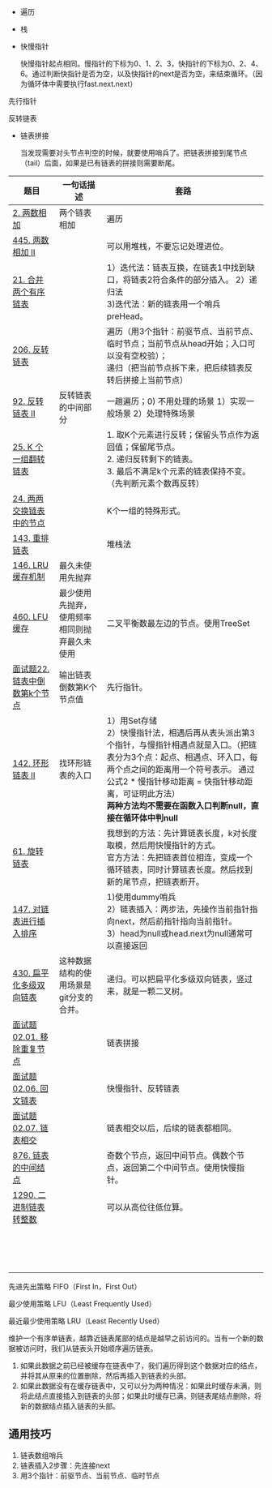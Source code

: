 - 遍历


- 栈

- 快慢指针

  快慢指针起点相同。慢指针的下标为0、1、2、3，快指针的下标为0、2、4、6。通过判断快指针是否为空，以及快指针的next是否为空，来结束循环。（因为循环体中需要执行fast.next.next）

先行指针

反转链表

- 链表拼接

  当发现需要对头节点判空的时候，就要使用哨兵了。把链表拼接到尾节点（tail）后面，如果是已有链表的拼接则需要断尾。



| 题目                                                         | 一句话描述                                   | 套路                                                         |
| ------------------------------------------------------------ | -------------------------------------------- | ------------------------------------------------------------ |
| [2. 两数相加](https://leetcode-cn.com/problems/add-two-numbers/) | 两个链表相加                                 | 遍历                                                         |
| [445. 两数相加 II](https://leetcode-cn.com/problems/add-two-numbers-ii/) |                                              | 可以用堆栈，不要忘记处理进位。                               |
| [21. 合并两个有序链表](https://leetcode-cn.com/problems/merge-two-sorted-lists/) |                                              | 1）迭代法：链表互换，在链表1中找到缺口，将链表2符合条件的部分插入。 2）递归法<br/>3)迭代法：新的链表用一个哨兵preHead。 |
| [206. 反转链表](https://leetcode-cn.com/problems/reverse-linked-list/) |                                              | 遍历（用3个指针：前驱节点、当前节点、临时节点；当前节点从head开始；入口可以没有空校验）；<br/>递归（把当前节点拆下来，把后续链表反转后拼接上当前节点） |
| [92. 反转链表 II](https://leetcode-cn.com/problems/reverse-linked-list-ii/) | 反转链表的中间部分                           | 一趟遍历；0) 不用处理的场景 1）实现一般场景 2）处理特殊场景  |
| [25. K 个一组翻转链表](https://leetcode-cn.com/problems/reverse-nodes-in-k-group/) |                                              | 1. 取K个元素进行反转；保留头节点作为返回值；保留尾节点。<br/>2. 递归反转剩下的链表。<br/>3. 最后不满足k个元素的链表保持不变。（先判断元素个数再反转） |
| [24. 两两交换链表中的节点](https://leetcode-cn.com/problems/swap-nodes-in-pairs/) |                                              | K个一组的特殊形式。                                          |
| [143. 重排链表](https://leetcode-cn.com/problems/reorder-list/) |                                              | 堆栈法                                                       |
| [146. LRU缓存机制](https://leetcode-cn.com/problems/lru-cache/) | 最久未使用先抛弃                             |                                                              |
| [460. LFU缓存](https://leetcode-cn.com/problems/lfu-cache/)  | 最少使用先抛弃，使用频率相同则抛弃最久未使用 | 二叉平衡数最左边的节点。使用TreeSet                          |
| [面试题22. 链表中倒数第k个节点](https://leetcode-cn.com/problems/lian-biao-zhong-dao-shu-di-kge-jie-dian-lcof/) | 输出链表倒数第K个节点值                      | 先行指针。                                                   |
| [142. 环形链表 II](https://leetcode-cn.com/problems/linked-list-cycle-ii/) | 找环形链表的入口                             | 1）用Set存储<br>2）快慢指针法，相遇后再从表头派出第3个指针，与慢指针相遇点就是入口。（把链表分为3个点：起点、相遇点、环入口，每两个点之间的距离用一个符号表示。 通过公式2 * 慢指针移动距离 = 快指针移动距离，可证明此方法）<br>**两种方法均不需要在函数入口判断null，直接在循环体中判null** |
| [61. 旋转链表](https://leetcode-cn.com/problems/rotate-list/) |                                              | 我想到的方法：先计算链表长度，k对长度取模，然后用快慢指针的方式。<br>官方方法：先把链表首位相连，变成一个循环链表，同时计算链表长度。然后找到新的尾节点，把链表断开。 |
| [147. 对链表进行插入排序](https://leetcode-cn.com/problems/insertion-sort-list/) |                                              | 1)使用dummy哨兵 <br/>2）链表插入：两步法，先操作当前指针指向next，然后前指针指向当前指针。 <br/>3）head为null或head.next为null通常可以直接返回 |
| [430. 扁平化多级双向链表](https://leetcode-cn.com/problems/flatten-a-multilevel-doubly-linked-list/) | 这种数据结构的使用场景是git分支的合并。      | 递归。可以把扁平化多级双向链表，竖过来，就是一颗二叉树。     |
| [面试题 02.01. 移除重复节点](https://leetcode-cn.com/problems/remove-duplicate-node-lcci/) |                                              | 链表拼接                                                     |
| [面试题 02.06. 回文链表](https://leetcode-cn.com/problems/palindrome-linked-list-lcci/) |                                              | 快慢指针、反转链表                                           |
| [面试题 02.07. 链表相交](https://leetcode-cn.com/problems/intersection-of-two-linked-lists-lcci/) |                                              | 链表相交以后，后续的链表都相同。                             |
| [876. 链表的中间结点](https://leetcode-cn.com/problems/middle-of-the-linked-list/) |                                              | 奇数个节点，返回中间节点。偶数个节点，返回第二个中间节点。使用快慢指针。 |
| [1290. 二进制链表转整数](https://leetcode-cn.com/problems/convert-binary-number-in-a-linked-list-to-integer/) |                                              | 可以从高位往低位算。                                         |
|                                                              |                                              |                                                              |
|                                                              |                                              |                                                              |
|                                                              |                                              |                                                              |
|                                                              |                                              |                                                              |
|                                                              |                                              |                                                              |
|                                                              |                                              |                                                              |
|                                                              |                                              |                                                              |
|                                                              |                                              |                                                              |
|                                                              |                                              |                                                              |
|                                                              |                                              |                                                              |
|                                                              |                                              |                                                              |
|                                                              |                                              |                                                              |
|                                                              |                                              |                                                              |
|                                                              |                                              |                                                              |
|                                                              |                                              |                                                              |



先进先出策略 FIFO（First In，First Out）

最少使用策略 LFU（Least Frequently Used）

最近最少使用策略 LRU（Least Recently Used）



维护一个有序单链表，越靠近链表尾部的结点是越早之前访问的。当有一个新的数据被访问时，我们从链表头开始顺序遍历链表。

1. 如果此数据之前已经被缓存在链表中了，我们遍历得到这个数据对应的结点，并将其从原来的位置删除，然后再插入到链表的头部。
2. 如果此数据没有在缓存链表中，又可以分为两种情况：如果此时缓存未满，则将此结点直接插入到链表的头部；如果此时缓存已满，则链表尾结点删除，将新的数据结点插入链表的头部。





## 通用技巧

1. 链表数组哨兵
2. 链表插入2步骤：先连接next
3. 用3个指针：前驱节点、当前节点、临时节点